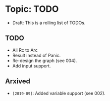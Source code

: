 Topic: TODO
===========

- Draft: This is a rolling list of TODOs.

TODO
----

- All Rc to Arc
- Result instead of Panic.
- Re-design the graph (see 004).
- Add input support.

Arxived
-------

- `[2019-09]`: Added variable support (see 002).
